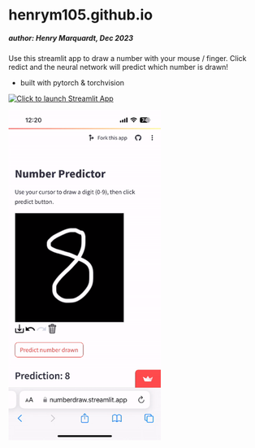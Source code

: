 # henrym105.github.io
##### author: Henry Marquardt, Dec 2023

Use this streamlit app to draw a number with your mouse / finger. 
Click redict and the neural network will predict which number is drawn!
- built with pytorch & torchvision

[![Click to launch Streamlit App](https://static.streamlit.io/badges/streamlit_badge_black_white.svg)](https://numberdraw.streamlit.app)

<!-- ![Example Recording of App](./data/IMG_3380.gif) -->
<img src="./data/IMG_3380.gif" width="300">
